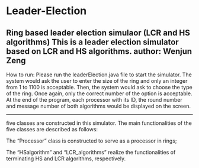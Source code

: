 # Leader-Election
Ring based leader election simulaor (LCR and HS algorithms)
This is a leader election simulator based on LCR and HS algorithms.
author: Wenjun Zeng
-------------------------------------------------------------------------------------
How to run:
Please run the leaderElection.java file to start the simulator. The system 
would ask the user to enter the size of the ring and only an integer from
 1 to 1100 is acceptable. Then, the system would ask to choose the type
 of the ring. Once again, only the correct number of the option is acceptable. 
At the end of the program, each processor with its ID, the round number 
and message number of both algorithms would be displayed on the screen.

--------------------------------------------------------------------------------------
five classes are constructed in this simulator. The main functionalities of the five 
classes are described as follows:

The “Processor” class is constructed to serve as a processor in rings; 

The “HSalgorithm” and “LCR_algorithms” realize the functionalities of terminating HS and LCR algorithms, respectively. 
